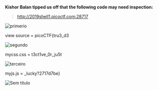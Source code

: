 **Kishor Balan tipped us off that the following code may need inspection:**
> http://2019shell1.picoctf.com:28717

![primerio](https://user-images.githubusercontent.com/51774020/74077731-05be4600-4a01-11ea-9dc9-40d9cfede61d.png)

view source = picoCTF{tru3_d3

![segundo](https://user-images.githubusercontent.com/51774020/74077771-811ff780-4a01-11ea-8f1d-2f7d1d31b2fb.png)

mycss.css = t3ct1ve_0r_ju5t

![terceiro](https://user-images.githubusercontent.com/51774020/74077801-ccd2a100-4a01-11ea-8074-556969723726.png)

myjs.js = _lucky?2717d7be}

![Sem título](https://user-images.githubusercontent.com/51774020/74077786-a90f5b00-4a01-11ea-8d0b-fc2bc3208dce.png)

